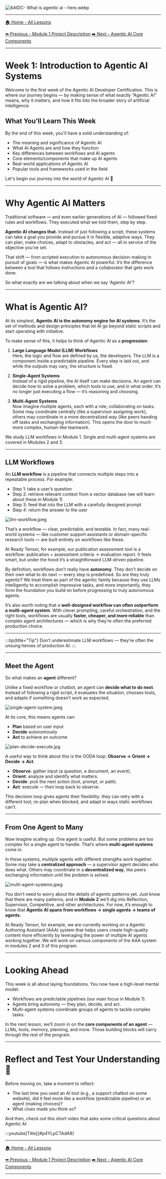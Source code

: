 ![AAIDC- What is agentic ai - hero.webp](AAIDC-%20What%20is%20agentic%20ai%20-%20hero.webp)

 <!-- RT_DIVIDER -->

---

[🏠 Home - All Lessons](https://app.readytensor.ai/hubs/ready_tensor_certifications)

[⬅️ Previous - Module 1 Project Description](https://app.readytensor.ai/publications/4n07ViGCey0l)
[➡️ Next - Agentic AI Core Components](https://app.readytensor.ai/publications/O8OHY0ehCvdr)

---

 <!-- RT_DIVIDER -->

# Week 1: Introduction to Agentic AI Systems

Welcome to the first week of the Agentic AI Developer Certification. This is where our journey begins — by making sense of what exactly “Agentic AI” means, why it matters, and how it fits into the broader story of artificial intelligence.

## What You'll Learn This Week

By the end of this week, you'll have a solid understanding of:

- The meaning and significance of Agentic AI
- What AI Agents are and how they function
- Key differences between workflows and AI agents
- Core elements/components that make up AI agents
- Real-world applications of Agentic AI
- Popular tools and frameworks used in the field

Let's begin our journey into the world of Agentic AI 🚀

---

 <!-- RT_DIVIDER -->

# Why Agentic AI Matters

Traditional software — and even earlier generations of AI — followed fixed rules and workflows. They executed what we told them, step by step.

**Agentic AI changes that.** Instead of just following a script, these systems can take a goal you provide and pursue it in flexible, adaptive ways. They can plan, make choices, adapt to obstacles, and act — all in service of the objective you’ve set.

That shift — from scripted execution to autonomous decision-making in pursuit of goals — is what makes Agentic AI powerful. It’s the difference between a tool that follows instructions and a collaborator that gets work done.

So what exactly are we talking about when we say 'Agentic AI'?

---

 <!-- RT_DIVIDER -->

 <!-- RT_DIVIDER -->

# What is Agentic AI?

At its simplest, **Agentic AI is the autonomy engine for AI systems**. It’s the set of methods and design principles that let AI go beyond static scripts and start operating with initiative.

To make sense of this, it helps to think of Agentic AI as a **progression**:

1.  **Large Language Model (LLM) Workflows**  
    Here, the logic and flow are defined by us, the developers. The LLM is a component inside a predictable pipeline. Every step is laid out, and while the outputs may vary, the structure is fixed.

2.  **Single-Agent Systems**  
    Instead of a rigid pipeline, the AI itself can make decisions. An agent can decide _how_ to solve a problem, which tools to use, and in what order. It’s no longer just executing a flow — it’s reasoning and choosing.

3.  **Multi-Agent Systems**  
    Now imagine multiple agents, each with a role, collaborating on tasks. Some may coordinate centrally (like a supervisor assigning work), others may coordinate in a more decentralized way (like peers handing off tasks and exchanging information). This opens the door to much more complex, human-like teamwork.

We study LLM workflows in Module 1. Single and multi-agent systems are covered in Modules 2 and 3.

---

 <!-- RT_DIVIDER -->

## LLM Workflows

An **LLM workflow** is a pipeline that connects multiple steps into a repeatable process. For example:

- Step 1: take a user’s question
- Step 2: retrieve relevant context from a vector database (we will learn about these in Module 1)
- Step 3: feed that into the LLM with a carefully designed prompt
- Step 4: return the answer to the user

![llm-workflow.jpeg](llm-workflow.jpeg)

That’s a workflow — clear, predictable, and testable. In fact, many real-world systems — like customer support assistants or domain-specific research tools — are built entirely on workflows like these.

At Ready Tensor, for example, our publication assessment tool is a workflow: publication + assessment criteria → evaluation report. It feels smart, but under the hood it’s a straightforward LLM-driven pipeline.

By definition, workflows don’t really have **autonomy**. They don’t decide on their own what to do next — every step is predefined. So are they truly agentic? We treat them as part of the agentic family because they use LLMs intelligently to accomplish impressive tasks, and more importantly, they form the foundation you build on before progressing to truly autonomous agents.

It’s also worth noting that a **well-designed workflow can often outperform a multi-agent system**. With clever prompting, careful orchestration, and the right tools, workflows are usually **faster, cheaper, and more reliable** than complex agent architectures — which is why they’re often the preferred production choice.

---

 <!-- RT_DIVIDER -->

:::tip{title="Tip"}
Don’t underestimate LLM workflows — they’re often the unsung heroes of production AI.
:::

---

 <!-- RT_DIVIDER -->

## Meet the Agent

So what makes an **agent** different?

Unlike a fixed workflow or chatbot, an agent can **decide what to do next**. Instead of following a rigid script, it evaluates the situation, chooses tools, and adapts if something doesn’t work as expected.

![single-agent-system.jpeg](single-agent-system.jpeg)

At its core, this means agents can:

- **Plan** based on user input
- **Decide** autonomously
- **Act** to achieve an outcome

![plan-decide-execute.jpg](plan-decide-execute.jpg)

A useful way to think about this is the OODA loop: **Observe → Orient → Decide → Act**.

- **Observe**: gather input (a question, a document, an event).
- **Orient**: analyze and identify what matters.
- **Decide**: pick the next action (tool, prompt, or path).
- **Act**: execute — then loop back to observe.

This decision loop gives agents their flexibility: they can retry with a different tool, re-plan when blocked, and adapt in ways static workflows can’t.

---

 <!-- RT_DIVIDER -->

## From One Agent to Many

Now imagine scaling up. One agent is useful. But some problems are too complex for a single agent to handle. That’s where **multi-agent systems** come in.

In these systems, multiple agents with different strengths work together. Some may take a **centralized approach** — a supervisor agent decides who does what. Others may coordinate in a **decentralized way**, like peers exchanging information until the problem is solved.

![multi-agent-systems.jpeg](multi-agent-systems.jpeg)

You don’t need to worry about the details of agentic patterns yet. Just know that there are many patterns, and in **Module 2** we’ll dig into Reflection, Supervisor, Competitive, and other architectures. For now, it’s enough to know that **Agentic AI spans from workflows → single agents → teams of agents.**

At Ready Tensor, for example, we are currently working on a Agentic Authoring Assistant (AAA) system that helps users create high-quality content more efficiently by leveraging the power of multiple AI agents working together. We will work on various components of the AAA system in modules 2 and 3 of this program.

---

 <!-- RT_DIVIDER -->

# Looking Ahead

This week is all about laying foundations. You now have a high-level mental model:

- Workflows are predictable pipelines (our main focus in Module 1).
- Agents bring autonomy — they plan, decide, and act.
- Multi-agent systems coordinate groups of agents to tackle complex tasks.

In the next lesson, we’ll zoom in on the **core components of an agent** — LLMs, tools, memory, planning, and more. Those building blocks will carry through the rest of the program.

---

 <!-- RT_DIVIDER -->

# Reflect and Test Your Understanding 🎥

Before moving on, take a moment to reflect:

- The last time you used an AI tool (e.g., a support chatbot on some website), did it feel more like a workflow (predictable pipeline) or an agent (making choices)?
- What clues made you think so?

And then, check out this short video that asks some critical questions about Agentic AI:

:::youtube[Title]{#p4YLpCTAdA8}

 <!-- RT_DIVIDER -->

---

[🏠 Home - All Lessons](https://app.readytensor.ai/hubs/ready_tensor_certifications)

[⬅️ Previous - Module 1 Project Description](https://app.readytensor.ai/publications/4n07ViGCey0l)
[➡️ Next - Agentic AI Core Components](https://app.readytensor.ai/publications/O8OHY0ehCvdr)

---
